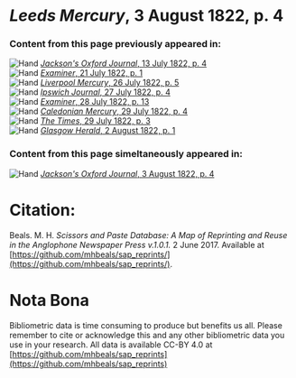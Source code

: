 # *Leeds Mercury*, 3 August 1822, p. 4  
  
### Content from this page previously appeared in:  
![Hand](http://scissorsandpaste.net/wp-content/uploads/2017/06/smallhandpointer.png) [*Jackson's Oxford Journal*, 13 July 1822, p. 4](https://mhbeals.github.io/sap_html/Jackson's-Oxford-Journal/Jackson's-Oxford-Journal-13-July-1822-p-4)  
![Hand](http://scissorsandpaste.net/wp-content/uploads/2017/06/smallhandpointer.png) [*Examiner*, 21 July 1822, p. 1](https://mhbeals.github.io/sap_html/Examiner/Examiner-21-July-1822-p-1)  
![Hand](http://scissorsandpaste.net/wp-content/uploads/2017/06/smallhandpointer.png) [*Liverpool Mercury*, 26 July 1822, p. 5](https://mhbeals.github.io/sap_html/Liverpool-Mercury/Liverpool-Mercury-26-July-1822-p-5)  
![Hand](http://scissorsandpaste.net/wp-content/uploads/2017/06/smallhandpointer.png) [*Ipswich Journal*, 27 July 1822, p. 4](https://mhbeals.github.io/sap_html/Ipswich-Journal/Ipswich-Journal-27-July-1822-p-4)  
![Hand](http://scissorsandpaste.net/wp-content/uploads/2017/06/smallhandpointer.png) [*Examiner*, 28 July 1822, p. 13](https://mhbeals.github.io/sap_html/Examiner/Examiner-28-July-1822-p-13)  
![Hand](http://scissorsandpaste.net/wp-content/uploads/2017/06/smallhandpointer.png) [*Caledonian Mercury*, 29 July 1822, p. 4](https://mhbeals.github.io/sap_html/Caledonian-Mercury/Caledonian-Mercury-29-July-1822-p-4)  
![Hand](http://scissorsandpaste.net/wp-content/uploads/2017/06/smallhandpointer.png) [*The Times*, 29 July 1822, p. 3](https://mhbeals.github.io/sap_html/The-Times/The-Times-29-July-1822-p-3)  
![Hand](http://scissorsandpaste.net/wp-content/uploads/2017/06/smallhandpointer.png) [*Glasgow Herald*, 2 August 1822, p. 1](https://mhbeals.github.io/sap_html/Glasgow-Herald/Glasgow-Herald-2-August-1822-p-1)  
  
### Content from this page simeltaneously appeared in:  
![Hand](http://scissorsandpaste.net/wp-content/uploads/2017/06/smallhandpointer.png) [*Jackson's Oxford Journal*, 3 August 1822, p. 4](https://mhbeals.github.io/sap_html/Jackson's-Oxford-Journal/Jackson's-Oxford-Journal-3-August-1822-p-4)  


# Citation: 

Beals. M. H. *Scissors and Paste Database: A Map of Reprinting and Reuse in the Anglophone Newspaper Press v.1.0.1.* 2 June 2017. Available at [https://github.com/mhbeals/sap_reprints/](https://github.com/mhbeals/sap_reprints/). 

# Nota Bona

Bibliometric data is time consuming to produce but benefits us all. Please remember to cite or acknowledge this and any other bibliometric data you use in your research. All data is available CC-BY 4.0 at [https://github.com/mhbeals/sap_reprints](https://github.com/mhbeals/sap_reprints)